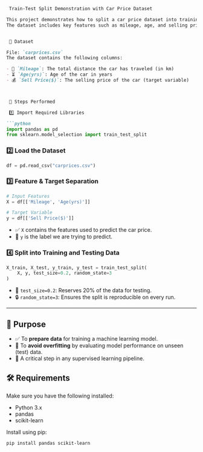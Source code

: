 

````markdown
 Train-Test Split Demonstration with Car Price Dataset

This project demonstrates how to split a car price dataset into training and testing sets using scikit-learn’s train_test_split() method.
The dataset includes key features such as mileage, age, and selling price, forming the foundation for building predictive machine learning models


 📁 Dataset

File: `carprices.csv`  
The dataset contains the following columns:

- 🚗 `Mileage`: The total distance the car has traveled (in km)
- ⏳ `Age(yrs)`: Age of the car in years
- 💰 `Sell Price($)`: The selling price of the car (target variable)



 🧪 Steps Performed

 1️⃣ Import Required Libraries

```python
import pandas as pd
from sklearn.model_selection import train_test_split
````



### 2️⃣ Load the Dataset

```python
df = pd.read_csv("carprices.csv")
```



### 3️⃣ Feature & Target Separation

```python
# Input Features
X = df[['Mileage', 'Age(yrs)']]

# Target Variable
y = df[['Sell Price($)']]
```

* ✅ `X` contains the features used to predict the car price.
* 🎯 `y` is the label we are trying to predict.



### 4️⃣ Split into Training and Testing Data

```python
X_train, X_test, y_train, y_test = train_test_split(
    X, y, test_size=0.2, random_state=3
)
```

* 📌 `test_size=0.2`: Reserves 20% of the data for testing.
* 🔒 `random_state=3`: Ensures the split is reproducible on every run.

---

## 🎯 Purpose

* ✅ To **prepare data** for training a machine learning model.
* 🚫 To **avoid overfitting** by evaluating model performance on unseen (test) data.
* 🧪 A critical step in any supervised learning pipeline.



## 🛠️ Requirements

Make sure you have the following installed:

* Python 3.x
* pandas
* scikit-learn

Install using pip:

```bash
pip install pandas scikit-learn
```




